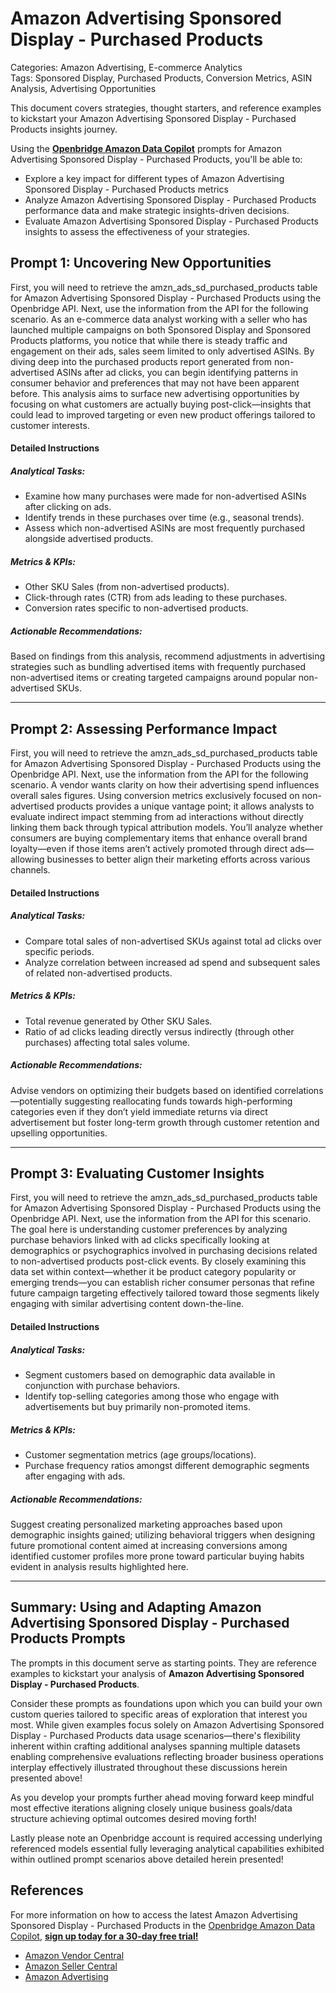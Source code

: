 # Amazon Advertising Sponsored Display - Purchased Products

Categories: Amazon Advertising, E-commerce Analytics  
Tags: Sponsored Display, Purchased Products, Conversion Metrics, ASIN Analysis, Advertising Opportunities  

This document covers strategies, thought starters, and reference examples to kickstart your Amazon Advertising Sponsored Display - Purchased Products insights journey.

Using the <a href="https://chatgpt.com/g/g-Sg4qP7r3v-openbridge-data-copilot" target="_blank"><strong>Openbridge Amazon Data Copilot</strong></a> prompts for Amazon Advertising Sponsored Display - Purchased Products, you'll be able to:

- Explore a key impact for different types of Amazon Advertising Sponsored Display - Purchased Products metrics
- Analyze Amazon Advertising Sponsored Display - Purchased Products performance data and make strategic insights-driven decisions.
- Evaluate Amazon Advertising Sponsored Display - Purchased Products insights to assess the effectiveness of your strategies.

## Prompt 1: Uncovering New Opportunities

First, you will need to retrieve the amzn_ads_sd_purchased_products table for Amazon Advertising Sponsored Display - Purchased Products using the Openbridge API. Next, use the information from the API for the following scenario. As an e-commerce data analyst working with a seller who has launched multiple campaigns on both Sponsored Display and Sponsored Products platforms, you notice that while there is steady traffic and engagement on their ads, sales seem limited to only advertised ASINs. By diving deep into the purchased products report generated from non-advertised ASINs after ad clicks, you can begin identifying patterns in consumer behavior and preferences that may not have been apparent before. This analysis aims to surface new advertising opportunities by focusing on what customers are actually buying post-click—insights that could lead to improved targeting or even new product offerings tailored to customer interests.

#### Detailed Instructions
##### Analytical Tasks:
- Examine how many purchases were made for non-advertised ASINs after clicking on ads.
- Identify trends in these purchases over time (e.g., seasonal trends).
- Assess which non-advertised ASINs are most frequently purchased alongside advertised products.

##### Metrics & KPIs:
- Other SKU Sales (from non-advertised products).
- Click-through rates (CTR) from ads leading to these purchases.
- Conversion rates specific to non-advertised products.

##### Actionable Recommendations:
Based on findings from this analysis, recommend adjustments in advertising strategies such as bundling advertised items with frequently purchased non-advertised items or creating targeted campaigns around popular non-advertised SKUs.

---

## Prompt 2: Assessing Performance Impact

First, you will need to retrieve the amzn_ads_sd_purchased_products table for Amazon Advertising Sponsored Display - Purchased Products using the Openbridge API. Next, use the information from the API for the following scenario. A vendor wants clarity on how their advertising spend influences overall sales figures. Using conversion metrics exclusively focused on non-advertised products provides a unique vantage point; it allows analysts to evaluate indirect impact stemming from ad interactions without directly linking them back through typical attribution models. You’ll analyze whether consumers are buying complementary items that enhance overall brand loyalty—even if those items aren’t actively promoted through direct ads—allowing businesses to better align their marketing efforts across various channels.

#### Detailed Instructions
##### Analytical Tasks:
- Compare total sales of non-advertised SKUs against total ad clicks over specific periods.
- Analyze correlation between increased ad spend and subsequent sales of related non-advertised products.

##### Metrics & KPIs:
- Total revenue generated by Other SKU Sales.
- Ratio of ad clicks leading directly versus indirectly (through other purchases) affecting total sales volume.

##### Actionable Recommendations:
Advise vendors on optimizing their budgets based on identified correlations—potentially suggesting reallocating funds towards high-performing categories even if they don’t yield immediate returns via direct advertisement but foster long-term growth through customer retention and upselling opportunities.

---

## Prompt 3: Evaluating Customer Insights

First, you will need to retrieve the amzn_ads_sd_purchased_products table for Amazon Advertising Sponsored Display - Purchased Products using the Openbridge API. Next, use the information from the API for this scenario. The goal here is understanding customer preferences by analyzing purchase behaviors linked with ad clicks specifically looking at demographics or psychographics involved in purchasing decisions related to non-advertised products post-click events. By closely examining this data set within context—whether it be product category popularity or emerging trends—you can establish richer consumer personas that refine future campaign targeting effectively tailored toward those segments likely engaging with similar advertising content down-the-line.

#### Detailed Instructions
##### Analytical Tasks:
- Segment customers based on demographic data available in conjunction with purchase behaviors.
- Identify top-selling categories among those who engage with advertisements but buy primarily non-promoted items.

##### Metrics & KPIs:
- Customer segmentation metrics (age groups/locations).
- Purchase frequency ratios amongst different demographic segments after engaging with ads.

##### Actionable Recommendations:
Suggest creating personalized marketing approaches based upon demographic insights gained; utilizing behavioral triggers when designing future promotional content aimed at increasing conversions among identified customer profiles more prone toward particular buying habits evident in analysis results highlighted here.

---

## Summary: Using and Adapting Amazon Advertising Sponsored Display - Purchased Products Prompts
The prompts in this document serve as starting points. They are reference examples to kickstart your analysis of **Amazon Advertising Sponsored Display - Purchased Products**. 

Consider these prompts as foundations upon which you can build your own custom queries tailored to specific areas of exploration that interest you most. While given examples focus solely on Amazon Advertising Sponsored Display - Purchased Products data usage scenarios—there's flexibility inherent within crafting additional analyses spanning multiple datasets enabling comprehensive evaluations reflecting broader business operations interplay effectively illustrated throughout these discussions herein presented above!

As you develop your prompts further ahead moving forward keep mindful most effective iterations aligning closely unique business goals/data structure achieving optimal outcomes desired moving forth! 

Lastly please note an Openbridge account is required accessing underlying referenced models essential fully leveraging analytical capabilities exhibited within outlined prompt scenarios above detailed herein presented! 

## References   
For more information on how to access the latest Amazon Advertising Sponsored Display - Purchased Products in the <a href="https://chatgpt.com/g/g-Sg4qP7r3v-openbridge-data-copilot" target="_blank">Openbridge Amazon Data Copilot</a>, <a href="https://openbridge.com" target="_blank"><strong>sign up today for a 30-day free trial!</strong></a>

<ul>
<li><a href="https://www.openbridge.com/amazon-vendor-central/" target="_blank">Amazon Vendor Central</a></li>
<li><a href="https://www.openbridge.com/amazon-selling-partner/" target="_blank">Amazon Seller Central</a></li>
<li><a href="https://www.openbridge.com/amazon-advertising/" target="_blank">Amazon Advertising</a></li>
</ul>